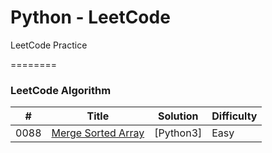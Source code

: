 # Python - LeetCode
 LeetCode Practice

========

### LeetCode Algorithm


| # | Title | Solution | Difficulty |
|---| ----- | -------- | ---------- |
|0088|[Merge Sorted Array](https://leetcode.com/problems/merge-sorted-array/?envType=study-plan-v2&envId=top-interview-150/) | [Python3] | Easy |